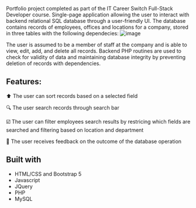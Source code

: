 Portfolio project completed as part of the IT Career Switch Full-Stack Developer course. 
Single-page application allowing the user to interact with backend relational SQL database through a user-friendly UI.
The database contains records of employees, offices and locations for a company, stored in three tables with the following dependecies:
![image](erd.PNG)

The user is assumed to be a member of staff at the company and is able to view, edit, add, and delete all records. Backend PHP routines are used to check for validity of data and maintaining database integrity by preventing deletion of records with dependencies. 

## Features:
:arrow_up: The user can sort records based on a selected field

:mag: The user search records through search bar 

:ballot_box_with_check: The user can filter employees search results by restricing which fields are searched and filtering based on location and department

:bell:  The user receives feedback on the outcome of the database operation

## Built with
- HTML/CSS and Bootstrap 5
- Javascript
- JQuery
- PHP 
- MySQL
